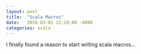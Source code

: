 ```yaml
---
layout: post
title:  "Scala Macros"
date:   2016-03-01 12:20:00 -0800
categories: scala
---
```


I finally found a reason to start writing scala macros...

